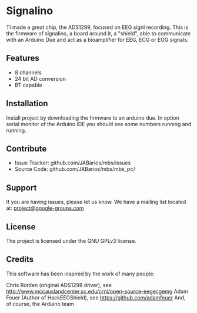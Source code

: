 Signalino
=========

TI made a great chip, the ADS1299, focused on EEG signl recording. This is the firmware of signalino, a board around it, a "shield", able to communicate with an Arduino Due and act as a bioamplifier for EEG, ECG or EOG signals.

Features
--------

- 8 channels
- 24  bit AD conversion
- BT capable

Installation
------------

Install project by downloading the firmware to an arduino due. In option serial monitor of the Arduino IDE you should see some numbers running and running. 

Contribute
----------

- Issue Tracker: github.com/JABarios/mbs/issues
- Source Code: github.com/JABarios/mbs/mbs_pc/

Support
-------

If you are having issues, please let us know.
We have a mailing list located at: project@google-groups.com

License
-------

The project is licensed under the GNU GPLv3 license.

Credits
-------

This software has been inspired by the work of many people:

Chris Rorden (original ADS1298 driver), see http://www.mccauslandcenter.sc.edu/crnl/open-source-eegecgemg
Adam Feuer (Author of HackEEGShield), see https://github.com/adamfeuer
And, of course, the Arduino team



